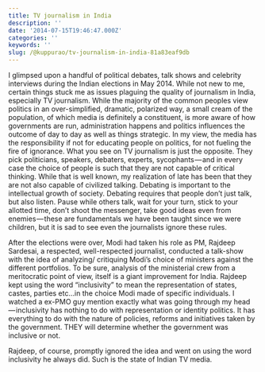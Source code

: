 ```yaml
---
title: TV journalism in India
description: ''
date: '2014-07-15T19:46:47.000Z'
categories: ''
keywords: ''
slug: /@kuppurao/tv-journalism-in-india-81a83eaf9db
---
```


I glimpsed upon a handful of political debates, talk shows and celebrity interviews during the Indian elections in May 2014. While not new to me, certain things stuck me as issues plaguing the quality of journalism in India, especially TV journalism. While the majority of the common peoples view politics in an over-simplified, dramatic, polarized way, a small cream of the population, of which media is definitely a constituent, is more aware of how governments are run, administration happens and politics influences the outcome of day to day as well as things strategic. In my view, the media has the responsibility if not for educating people on politics, for not fueling the fire of ignorance. What you see on TV journalism is just the opposite. They pick politicians, speakers, debaters, experts, sycophants — and in every case the choice of people is such that they are not capable of critical thinking. While that is well known, my realization of late has been that they are not also capable of civilized talking. Debating is important to the intellectual growth of society. Debating requires that people don’t just talk, but also listen. Pause while others talk, wait for your turn, stick to your allotted time, don’t shoot the messenger, take good ideas even from enemies — these are fundamentals we have been taught since we were children, but it is sad to see even the journalists ignore these rules.

After the elections were over, Modi had taken his role as PM, Rajdeep Sardesai, a respected, well-respected journalist, conducted a talk-show with the idea of analyzing/ critiquing Modi’s choice of ministers against the different portfolios. To be sure, analysis of the ministerial crew from a meritocratic point of view, itself is a giant improvement for India. Rajdeep kept using the word “inclusivity” to mean the representation of states, castes, parties etc…in the choice Modi made of specific individuals. I watched a ex-PMO guy mention exactly what was going through my head — inclusivity has nothing to do with representation or identity politics. It has everything to do with the nature of policies, reforms and initiatives taken by the government. THEY will determine whether the government was inclusive or not.

Rajdeep, of course, promptly ignored the idea and went on using the word inclusivity he always did. Such is the state of Indian TV media.